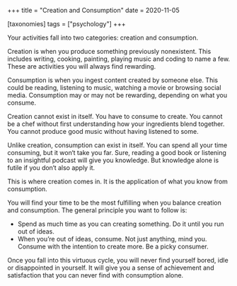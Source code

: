 +++
title = "Creation and Consumption"
date = 2020-11-05

[taxonomies]
tags = ["psychology"]
+++

Your activities fall into two categories: creation and consumption.

Creation is when you produce something previously nonexistent. This includes writing, cooking, painting, playing music and coding to name a few. These are activities you will always find rewarding.

Consumption is when you ingest content created by someone else. This could be reading, listening to music, watching a movie or browsing social media. Consumption may or may not be rewarding, depending on what you consume.

Creation cannot exist in itself. You have to consume to create. You cannot be a chef without first understanding how your ingredients blend together. You cannot produce good music without having listened to some.

Unlike creation, consumption can exist in itself. You can spend all your time consuming, but it won‘t take you far. Sure, reading a good book or listening to an insightful podcast will give you knowledge. But knowledge alone is futile if you don‘t also apply it.

This is where creation comes in. It is the application of what you know from consumption.

You will find your time to be the most fulfilling when you balance creation and consumption. The general principle you want to follow is:

- Spend as much time as you can creating something. Do it until you run out of ideas.
- When you’re out of ideas, consume. Not just anything­, mind you. Consume with the intention to create more. Be a picky consumer.


Once you fall into this virtuous cycle, you will never find yourself bored, idle or disappointed in yourself. It will give you a sense of achievement and satisfaction that you can never find with consumption alone.